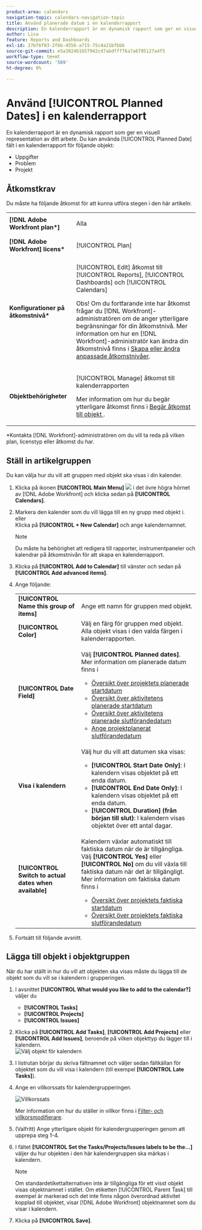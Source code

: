 ```yaml
---
product-area: calendars
navigation-topic: calendars-navigation-topic
title: Använd planerade datum i en kalenderrapport
description: En kalenderrapport är en dynamisk rapport som ger en visuell representation av ditt arbete. Du kan använda fältet Planerat datum i en kalenderrapport för uppgifter, utgåvor och projekt.
author: Lisa
feature: Reports and Dashboards
exl-id: 27bf6f03-2f6b-4556-a715-75c4a21bfbbb
source-git-commit: e5a3024b1657942cd7abdfff76a7a6795127a4f5
workflow-type: tm+mt
source-wordcount: '569'
ht-degree: 0%

---
```


# Använd [!UICONTROL Planned Dates] i en kalenderrapport

En kalenderrapport är en dynamisk rapport som ger en visuell representation av ditt arbete. Du kan använda [!UICONTROL Planned Date] fält i en kalenderrapport för följande objekt:

* Uppgifter
* Problem
* Projekt

## Åtkomstkrav

Du måste ha följande åtkomst för att kunna utföra stegen i den här artikeln:

<table style="table-layout:auto"> 
 <col> 
 </col> 
 <col> 
 </col> 
 <tbody> 
  <tr> 
   <td role="rowheader"><strong>[!DNL Adobe Workfront plan*]</strong></td> 
   <td> <p>Alla</p> </td> 
  </tr> 
  <tr> 
   <td role="rowheader"><strong>[!DNL Adobe Workfront] licens*</strong></td> 
   <td> <p>[!UICONTROL Plan] </p> </td> 
  </tr> 
  <tr> 
   <td role="rowheader"><strong>Konfigurationer på åtkomstnivå*</strong></td> 
   <td> <p>[!UICONTROL Edit] åtkomst till [!UICONTROL Reports], [!UICONTROL Dashboards] och [!UICONTROL Calendars]</p> <p>Obs! Om du fortfarande inte har åtkomst frågar du [!DNL Workfront]-administratören om de anger ytterligare begränsningar för din åtkomstnivå. Mer information om hur en [!DNL Workfront]-administratör kan ändra din åtkomstnivå finns i <a href="../../../administration-and-setup/add-users/configure-and-grant-access/create-modify-access-levels.md" class="MCXref xref">Skapa eller ändra anpassade åtkomstnivåer</a>.</p> </td> 
  </tr> 
  <tr> 
   <td role="rowheader"><strong>Objektbehörigheter</strong></td> 
   <td> <p>[!UICONTROL Manage] åtkomst till kalenderrapporten</p> <p>Mer information om hur du begär ytterligare åtkomst finns i <a href="../../../workfront-basics/grant-and-request-access-to-objects/request-access.md" class="MCXref xref">Begär åtkomst till objekt </a>.</p> </td> 
  </tr> 
 </tbody> 
</table>

&#42;Kontakta [!DNL Workfront]-administratören om du vill ta reda på vilken plan, licenstyp eller åtkomst du har.

## Ställ in artikelgruppen

Du kan välja hur du vill att gruppen med objekt ska visas i din kalender.

1. Klicka på ikonen **[!UICONTROL Main Menu]** ![](assets/main-menu-icon.png) i det övre högra hörnet av [!DNL Adobe Workfront] och klicka sedan på **[!UICONTROL Calendars]**.

1. Markera den kalender som du vill lägga till en ny grupp med objekt i.\
   eller\
   Klicka på **[!UICONTROL + New Calendar]** och ange kalendernamnet.

   >[!NOTE]
   >
   >Du måste ha behörighet att redigera till rapporter, instrumentpaneler och kalendrar på åtkomstnivån för att skapa en kalenderrapport.

1. Klicka på **[!UICONTROL Add to Calendar]** till vänster och sedan på **[!UICONTROL Add advanced items]**.

1. Ange följande:

   <table style="table-layout:auto">
    <col>
    <col>
    <tbody>
     <tr>
      <td role="rowheader"><strong>[!UICONTROL Name this group of items]</strong></td>
      <td>Ange ett namn för gruppen med objekt.</td>
     </tr>
     <tr>
      <td role="rowheader"><strong>[!UICONTROL Color]</strong></td>
      <td>Välj en färg för gruppen med objekt. Alla objekt visas i den valda färgen i kalenderrapporten.</td>
     </tr>
     <tr>
      <td role="rowheader"><strong>[!UICONTROL Date Field]</strong></td>
      <td><p>Välj <strong>[!UICONTROL Planned dates]</strong>. Mer information om planerade datum finns i </p>
       <ul>
        <li><a href="../../../manage-work/projects/planning-a-project/project-planned-start-date.md" class="MCXref xref">Översikt över projektets planerade startdatum</a></li>
        <li><a href="../../../manage-work/tasks/task-information/task-planned-start-date.md" class="MCXref xref">Översikt över aktivitetens planerade startdatum</a></li>
        <li><a href="../../../manage-work/tasks/task-information/task-planned-completion-date.md" class="MCXref xref">Översikt över aktivitetens planerade slutförandedatum</a></li>
        <li><a href="../../../manage-work/projects/planning-a-project/project-planned-completion-date.md" class="MCXref xref">Ange projektplanerat slutförandedatum</a><br></li>
       </ul></td>
     </tr>
     <tr>
      <td role="rowheader"><strong>Visa i kalendern</strong></td>
      <td><p>Välj hur du vill att datumen ska visas:</p>
       <ul>
        <li><strong>[!UICONTROL Start Date Only]</strong>: I kalendern visas objektet på ett enda datum.</li>
        <li><strong>[!UICONTROL End Date Only]</strong>: I kalendern visas objektet på ett enda datum.</li>
        <li><strong>[!UICONTROL Duration] (från början till slut)</strong>: I kalendern visas objektet över ett antal dagar.</li>
       </ul></td>
     </tr>
     <tr data-mc-conditions="">
      <td role="rowheader"><strong>[!UICONTROL Switch to actual dates when available]</strong></td>
      <td><p>Kalendern växlar automatiskt till faktiska datum när de är tillgängliga. <br>Välj <strong>[!UICONTROL Yes]</strong> eller <strong>[!UICONTROL No]</strong> om du vill växla till faktiska datum när det är tillgängligt. Mer information om faktiska datum finns i</p>
       <ul>
        <li><a href="../../../manage-work/projects/planning-a-project/project-actual-start-date.md" class="MCXref xref">Översikt över projektets faktiska startdatum </a></li>
        <li><a href="../../../manage-work/projects/planning-a-project/project-actual-completion-date.md" class="MCXref xref">Översikt över projektets faktiska slutförandedatum </a></li>
       </ul></td>
     </tr>
    </tbody>
   </table>

1. Fortsätt till följande avsnitt.

## Lägga till objekt i objektgruppen

När du har ställt in hur du vill att objekten ska visas måste du lägga till de objekt som du vill se i kalendern i grupperingen.

1. I avsnittet **[!UICONTROL What would you like to add to the calendar?]** väljer du

   * **[!UICONTROL Tasks]**
   * **[!UICONTROL Projects]**
   * **[!UICONTROL Issues]**

1. Klicka på **[!UICONTROL Add Tasks]**, **[!UICONTROL Add Projects]** eller **[!UICONTROL Add Issues]**, beroende på vilken objekttyp du lägger till i kalendern.\
   ![Välj objekt för kalendern](assets/field-name.png)

1. I listrutan börjar du skriva fältnamnet och väljer sedan fältkällan för objektet som du vill visa i kalendern (till exempel **[!UICONTROL Late Tasks]**).
1. Ange en villkorssats för kalendergrupperingen.

   ![Villkorssats](assets/condition-statement-calendar.png)

   Mer information om hur du ställer in villkor finns i [Filter- och villkorsmodifierare](../../../reports-and-dashboards/reports/reporting-elements/filter-condition-modifiers.md).

1. (Valfritt) Ange ytterligare objekt för kalendergrupperingen genom att upprepa steg 1-4.
1. I fältet **[!UICONTROL Set the Tasks/Projects/Issues labels to be the...]** väljer du hur objekten i den här kalendergruppen ska märkas i kalendern.

   >[!NOTE]
   >
   >Om standardetikettalternativen inte är tillgängliga för ett visst objekt visas objektnamnet i stället. Om etiketten [!UICONTROL Parent Task] till exempel är markerad och det inte finns någon överordnad aktivitet kopplad till objektet, visar [!DNL Adobe Workfront] objektnamnet som du visar i kalendern.

1. Klicka på **[!UICONTROL Save]**.

